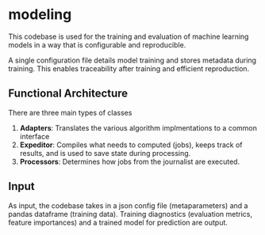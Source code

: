 # modeling

This codebase is used for the training and evaluation of machine learning models in a way that is configurable and reproducible.

A single configuration file details model training and stores metadata during training. This enables traceability after training and efficient reproduction.

## Functional Architecture

There are three main types of classes
1. **Adapters**: Translates the various algorithm implmentations to a common interface
2. **Expeditor**: Compiles what needs to computed (jobs), keeps track of results, and is used to save state during processing. 
3. **Processors**: Determines how jobs from the journalist are executed.

## Input

As input, the codebase takes in a json config file (metaparameters) and a pandas dataframe (training data).
Training diagnostics (evaluation metrics, feature importances) and a trained model for prediction are output. 
